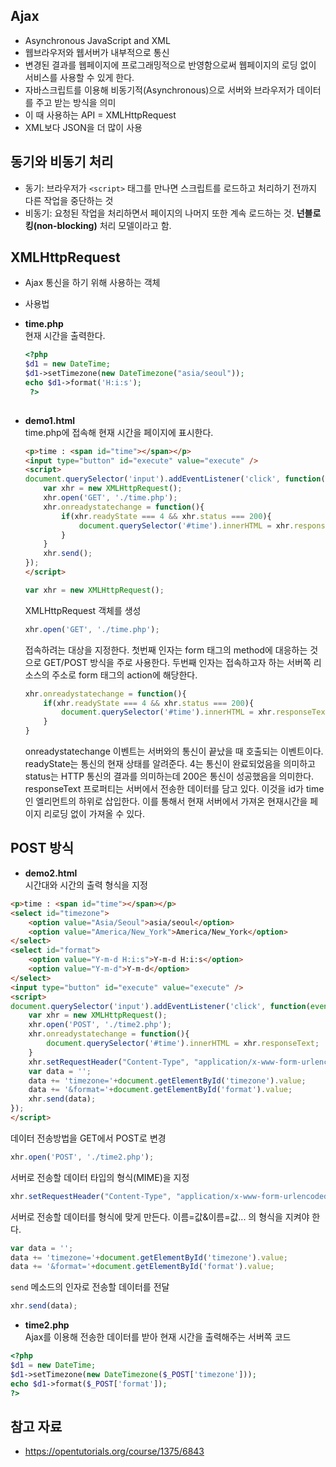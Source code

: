 ## Ajax  

- Asynchronous JavaScript and XML  
- 웹브라우저와 웹서버가 내부적으로 통신  
- 변경된 결과를 웹페이지에 프로그래밍적으로 반영함으로써 웹페이지의 로딩 없이 서비스를 사용할 수 있게 한다.
- 자바스크립트를 이용해 비동기적(Asynchronous)으로 서버와 브라우저가 데이터를 주고 받는 방식을 의미  
- 이 때 사용하는 API = XMLHttpRequest  
- XML보다 JSON을 더 많이 사용   

## 동기와 비동기 처리 
- 동기: 브라우저가 `<script>` 태그를 만나면 스크립트를 로드하고 처리하기 전까지 다른 작업을 중단하는 것 
- 비동기: 요청된 작업을 처리하면서 페이지의 나머지 또한 계속 로드하는 것. **넌블로킹(non-blocking)** 처리 모델이라고 함.  

 ## XMLHttpRequest  

 - Ajax 통신을 하기 위해 사용하는 객체  
 - 사용법  
  - **time.php**  
      현재 시간을 출력한다.  
    ```php
    <?php
    $d1 = new DateTime;
    $d1->setTimezone(new DateTimezone("asia/seoul"));
    echo $d1->format('H:i:s');
     ?>  
     
    ```  
  - **demo1.html**  
    time.php에 접속해 현재 시간을 페이지에 표시한다.   
    ```html  
    <p>time : <span id="time"></span></p>
    <input type="button" id="execute" value="execute" />
    <script>
    document.querySelector('input').addEventListener('click', function(event){
        var xhr = new XMLHttpRequest();
        xhr.open('GET', './time.php');
        xhr.onreadystatechange = function(){
            if(xhr.readyState === 4 && xhr.status === 200){
                document.querySelector('#time').innerHTML = xhr.responseText;
            }
        }
        xhr.send();
    });
    </script>  
    ```

     ```javascript  
     var xhr = new XMLHttpRequest();  
     ```
     XMLHttpRequest 객체를 생성  
     ```javascript  
     xhr.open('GET', './time.php');  
     ```
     접속하려는 대상을 지정한다. 첫번째 인자는 form 태그의 method에 대응하는 것으로 GET/POST 방식을 주로 사용한다. 두번째 인자는 접속하고자 하는 서버쪽 리소스의 주소로 form 태그의 action에 해당한다.  
     ```javascript  
     xhr.onreadystatechange = function(){
         if(xhr.readyState === 4 && xhr.status === 200){
             document.querySelector('#time').innerHTML = xhr.responseText;
         }
     }
     ```  
     onreadystatechange 이벤트는 서버와의 통신이 끝났을 때 호출되는 이벤트이다. readyState는 통신의 현재 상태를 알려준다. 4는 통신이 완료되었음을 의미하고 status는 HTTP 통신의 결과를 의미하는데 200은 통신이 성공했음을 의미한다. responseText 프로퍼티는 서버에서 전송한 데이터를 담고 있다. 이것을 id가 time인 엘리먼트의 하위로 삽입한다. 이를 통해서 현재 서버에서 가져온 현재시간을 페이지 리로딩 없이 가져올 수 있다.  


## POST 방식  

- **demo2.html**  
시간대와 시간의 출력 형식을 지정  
```html  
<p>time : <span id="time"></span></p>
<select id="timezone">
    <option value="Asia/Seoul">asia/seoul</option>
    <option value="America/New_York">America/New_York</option>
</select>
<select id="format">
    <option value="Y-m-d H:i:s">Y-m-d H:i:s</option>
    <option value="Y-m-d">Y-m-d</option>
</select>
<input type="button" id="execute" value="execute" />
<script>
document.querySelector('input').addEventListener('click', function(event){
    var xhr = new XMLHttpRequest();
    xhr.open('POST', './time2.php');
    xhr.onreadystatechange = function(){
        document.querySelector('#time').innerHTML = xhr.responseText;
    }
    xhr.setRequestHeader("Content-Type", "application/x-www-form-urlencoded");
    var data = '';
    data += 'timezone='+document.getElementById('timezone').value;
    data += '&format='+document.getElementById('format').value;
    xhr.send(data);
});
</script>   
```  

데이터 전송방법을 GET에서 POST로 변경
```javascript
xhr.open('POST', './time2.php');  
 ```  

서버로 전송할 데이터 타입의 형식(MIME)을 지정  
```javascript
xhr.setRequestHeader("Content-Type", "application/x-www-form-urlencoded");  
```

서버로 전송할 데이터를 형식에 맞게 만든다. 이름=값&이름=값... 의 형식을 지켜야 한다.   
```javascript
var data = '';
data += 'timezone='+document.getElementById('timezone').value;
data += '&format='+document.getElementById('format').value;
```  

`send` 메소드의 인자로 전송할 데이터를 전달  
```javascript
xhr.send(data);
```    
- **time2.php**  
Ajax를 이용해 전송한 데이터를 받아 현재 시간을 출력해주는 서버쪽 코드  

```php  
<?php
$d1 = new DateTime;
$d1->setTimezone(new DateTimezone($_POST['timezone']));
echo $d1->format($_POST['format']);
?>
```  

## 참고 자료  
- https://opentutorials.org/course/1375/6843  
